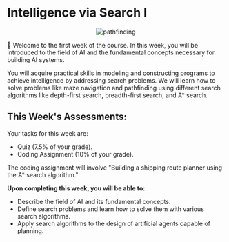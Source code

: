 # Intelligence via Search I

<p align="center">
  <img src="../../images/path-finding-img.png" alt="pathfinding" />
</p>
👋 Welcome to the first week of the course. In this week, you will be introduced to the field of AI and the fundamental concepts necessary for building AI systems.

You will acquire practical skills in modeling and constructing programs to achieve intelligence by addressing search problems. We will learn how to solve problems like maze navigation and pathfinding using different search algorithms like depth-first search, breadth-first search, and A\* search.

## This Week's Assessments:

Your tasks for this week are:

- Quiz (7.5% of your grade).
- Coding Assignment (10% of your grade).

The coding assignment will involve "Building a shipping route planner using the A\* search algorithm."

**Upon completing this week, you will be able to:**

- Describe the field of AI and its fundamental concepts.
- Define search problems and learn how to solve them with various search algorithms.
- Apply search algorithms to the design of artificial agents capable of planning.
